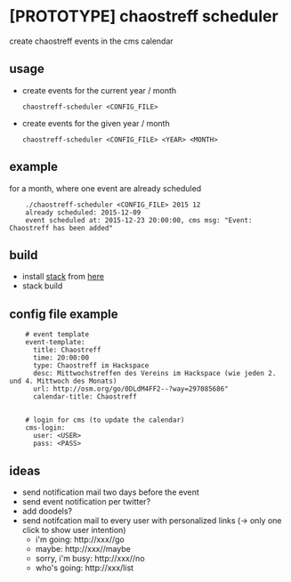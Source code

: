 # [PROTOTYPE] chaostreff scheduler

create chaostreff events in the cms calendar


## usage

  * create events for the current year / month

        chaostreff-scheduler <CONFIG_FILE> 

  * create events for the given year / month

        chaostreff-scheduler <CONFIG_FILE> <YEAR> <MONTH>


## example

for a month, where one event are already scheduled

        ./chaostreff-scheduler <CONFIG_FILE> 2015 12
        already scheduled: 2015-12-09
        event scheduled at: 2015-12-23 20:00:00, cms msg: "Event: Chaostreff has been added"

  
## build

 * install [stack](https://www.stackage.org/) from [here](https://github.com/commercialhaskell/stack/blob/master/doc/install_and_upgrade.md)
 * stack build



## config file example

        # event template
        event-template:
          title: Chaostreff
          time: 20:00:00
          type: Chaostreff im Hackspace
          desc: Mittwochstreffen des Vereins im Hackspace (wie jeden 2. und 4. Mittwoch des Monats)
          url: http://osm.org/go/0DLdM4FF2--?way=297085686"
          calendar-title: Chaostreff
        
  
        # login for cms (to update the calendar)
        cms-login:
          user: <USER>
          pass: <PASS>


## ideas

 * send notification mail two days before the event
 * send event notification per twitter?
 * add doodels?
 * send notifcation mail to every user with personalized links
   (-> only one click to show user intention)
     - i'm going: http://xxx/<user-name>/go
     - maybe: http://xxx/<user-name>/maybe 
     - sorry, i'm busy: http://xxx/<user-name>/no
     - who's going: http://xxx/list
   
